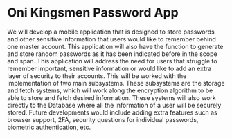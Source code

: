 # Oni Kingsmen Password App

We will develop a mobile application that is designed to store passwords and other sensitive information that users would like to remember behind one master account. This application will also have the function to generate and store random passwords as it has been indicated before in the scope and span. This application will address the need for users that struggle to remember important, sensitive information or would like to add an extra layer of security to their accounts. This will be worked with the implementation of two main subsystems. These subsystems are the storage and fetch systems, which will work along the encryption algorithm to be able to store and fetch desired information. These systems will also work directly to the Database where all the information of a user will be securely stored.  Future developments would include adding extra features such as browser support, 2FA, security questions for individual passwords, biometric authentication, etc.


